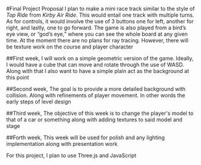 #Final Project Proposal
I plan to make a mini race track similar to the style of *Top Ride* from *Kirby Air Ride*. 
This would entail one track with multiple turns. As for controls, it would involve the use
of 3 buttons one for left, another for right, and lastly, one to go forward. The game is
also played from a bird’s eye view, or “god’s eye,” where you can see the whole board at 
any given time. At the moment there are no plans for ray tracing. However, there will be 
texture work on the course and player character

##First week, 
I will work on a simple geometric version of the game. Ideally, I would have a cube that
can move and rotate through the use of WASD. Along with that I also want to have a simple
plain act as the background at this point

##Second week, 
The goal is to provide a more detailed background with collision. Along with refinements
of player movement. In other words the early steps of level design

##Third week,
The objective of this week is to change the player's model to that of a car or something
along with adding textures to said model and stage

##Forth week,
This week will be used for polish and any lighting implementation along with presentation work 

For this project, I plan to use Three.js and JavaScript
